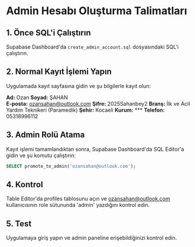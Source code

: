 # Admin Hesabı Oluşturma Talimatları

## 1. Önce SQL'i Çalıştırın
Supabase Dashboard'da `create_admin_account.sql` dosyasındaki SQL'i çalıştırın.

## 2. Normal Kayıt İşlemi Yapın
Uygulamada kayıt sayfasına gidin ve şu bilgilerle kayıt olun:

**Ad:** Ozan
**Soyad:** ŞAHAN  
**E-posta:** ozansahan@outlook.com
**Şifre:** 2025Sahanbey2
**Branş:** İlk ve Acil Yardım Teknikeri (Paramedik)
**Şehir:** Kocaeli
**Kurum:** ***
**Telefon:** 05318996112

## 3. Admin Rolü Atama
Kayıt işlemi tamamlandıktan sonra, Supabase Dashboard'da SQL Editor'a gidin ve şu komutu çalıştırın:

```sql
SELECT promote_to_admin('ozansahan@outlook.com');
```

## 4. Kontrol
Table Editor'da profiles tablosunu açın ve ozansahan@outlook.com kullanıcısının role sütununda 'admin' yazdığını kontrol edin.

## 5. Test
Uygulamaya giriş yapın ve admin paneline erişebildiğinizi kontrol edin.